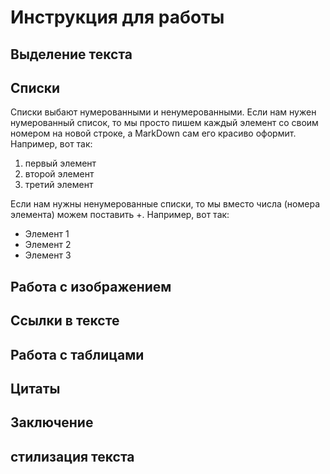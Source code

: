 # Инструкция для работы

## Выделение текста

## Списки
Списки выбают нумерованными и ненумерованными. Если нам нужен нумерованный список, то мы просто пишем каждый элемент со своим номером на новой строке, а MarkDown сам его красиво оформит. Например, вот так:

1. первый элемент
2. второй элемент
3. третий элемент

Если нам нужны ненумерованные списки, то мы вместо числа (номера элемента) можем поставить +. Например, вот так:

* Элемент 1
* Элемент 2
* Элемент 3

## Работа с изображением

## Ссылки в тексте

## Работа с таблицами

## Цитаты

## Заключение

## стилизация текста 
